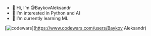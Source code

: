 - 👋 Hi, I’m @BaykovAleksandr
- 👀 I’m interested in Python and AI
- 🌱 I’m currently learning ML


<!---
BaykovAleksandr/BaykovAleksandr is a ✨ special ✨ repository because its `README.md` (this file) appears on your GitHub profile.
You can click the Preview link to take a look at your changes.
--->
[![codewars](https://www.codewars.com/users/username/badges/large)](https://www.codewars.com/users/Baykov Aleksandr)
